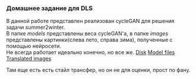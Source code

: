###  Домашнее задание для DLS

В данной работе представлен реализован cycleGAN для решения задачи summer2winter.  
В папке *models* представлены веса cycleGAN'a, в папке *images* представлены картинки(слева лето, справа зима), полученные с помощью нейросети.  
Не всегда работает идеально конечно, но все же.
  [Disk](https://drive.google.com/drive/folders/1CdOqq5iR1pB8IMR_zN_Vf6ZjvUzYC0TZ?usp=sharing)
  [Model files](https://drive.google.com/drive/folders/1bChtmOjOUnqdYCqs2xxvfKT78-ouVPa6?usp=sharing)
  [Translated images](https://drive.google.com/drive/folders/1GT3y6-POBiFzW2BZJ-oIL_GsSrei4Hr5?usp=sharing)
  
Там еще есть есть стайл трансфер, но он не для оценки, прост по фану.
